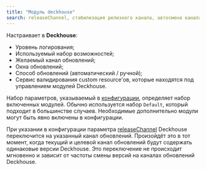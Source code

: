 ```yaml
---
title: "Модуль deckhouse"
search: releaseChannel, стабилизация релизного канала, автосмена канала обновлений
---
```


Настраивает в **Deckhouse**:
- Уровень логирования;
- Используемый набор возможностей;
- Желаемый канал обновлений;
- Окна обновлений;
- Способ обновлений (автоматический / ручной);
- Сервис валидирования custom resource'ов, которые находятся под управлением модулей Deckhouse.

Набор параметров, указываемый в [конфигурации](configuration.html#parameters-bundle), определяет набор включенных модулей. Обычно используется набор `Default`, который подходит в большинстве случаев. Необходимые дополнительно модули могут быть явно включены в конфигурации.

При указании в конфигурации параметра [releaseChannel](configuration.html#parameters-releasechannel) Deckhouse переключится на указанный канал обновлений. Произойдёт это в тот момент, когда текущий и целевой канал обновлений будут содержать одинаковые версии Deckhouse. Это переключение не происходит мгновенно и зависит от частоты смены версий на каналах обновлений Deckhouse.

